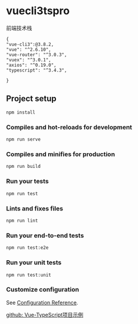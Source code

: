 # vuecli3tspro
   前端技术栈
   
    {
    "vue-cli3":@3.8.2,
    "vue": "^2.6.10",
    "vue-router": "^3.0.3",
    "vuex": "^3.0.1",
    "axios": "^0.19.0",
    "typescript": "^3.4.3",
     
    }

## Project setup
```
npm install
```

### Compiles and hot-reloads for development
```
npm run serve
```

### Compiles and minifies for production
```
npm run build
```

### Run your tests
```
npm run test
```

### Lints and fixes files
```
npm run lint
```

### Run your end-to-end tests
```
npm run test:e2e
```

### Run your unit tests
```
npm run test:unit
```

### Customize configuration
See [Configuration Reference](https://cli.vuejs.org/config/).

[github: Vue-TypeScript项目示例](https://github.com/GeekQiaQia/vueWithTSPro.git)
